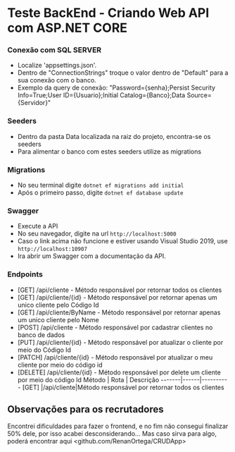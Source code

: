 # Teste BackEnd - Criando Web API com ASP.NET CORE

### Conexão com SQL SERVER

* Localize 'appsettings.json'.
* Dentro de "ConnectionStrings" troque o valor dentro de "Default" para a sua conexão com o banco.
* Exemplo da query de conexão: "Password={senha};Persist Security Info=True;User ID={Usuario};Initial Catalog={Banco};Data Source={Servidor}"

### Seeders

* Dentro da pasta Data localizada na raiz do projeto, encontra-se os seeders
* Para alimentar o banco com estes seeders utilize as migrations

### Migrations

* No seu terminal digite `` dotnet ef migrations add initial ``
* Após o primeiro passo, digite `` dotnet ef database update ``

### Swagger
* Execute a API
* No seu navegador, digite na url `http://localhost:5000`
* Caso o link acima não funcione e estiver usando Visual Studio 2019, use `http://localhost:10907`
* Ira abrir um Swagger com a documentação da API.

### Endpoints
* [GET]     /api/cliente - Método responsável por retornar todos os clientes
* [GET]     /api/cliente/{id} - Método responsável por retornar apenas um unico cliente pelo Código Id
* [GET]     /api/cliente/ByName - Método responsável por retornar apenas um unico cliente pelo Nome
* [POST]    /api/cliente - Método responsável por cadastrar clientes no banco de dados
* [PUT]     /api/cliente/{id} - Método responsável por atualizar o cliente por meio do Código Id
* [PATCH]   /api/cliente/{id} - Método responsável por atualizar o meu cliente por meio do código id
* [DELETE]  /api/cliente/{id} - Método responsável por delete um cliente por meio do código Id
Método | Rota | Descrição
-------|------|----------
[GET]  |/api/cliente|Método responsável por retornar todos os clientes

## Observações para os recrutadores
Encontrei dificuldades para fazer o frontend, e no fim não consegui finalizar 50% dele, por isso acabei desconsiderando... Mas caso sirva para algo, poderá encontrar aqui <github.com/RenanOrtega/CRUDApp>
